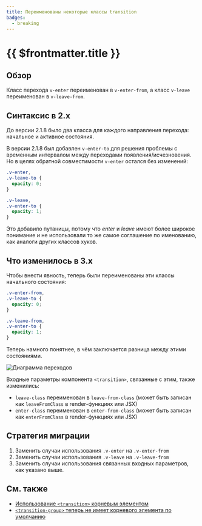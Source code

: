 ```yaml
---
title: Переименованы некоторые классы transition
badges:
  - breaking
---
```


# {{ $frontmatter.title }} <MigrationBadges :badges="$frontmatter.badges" />

## Обзор

Класс перехода `v-enter` переименован в `v-enter-from`, а класс `v-leave` переименован в `v-leave-from`.

## Синтаксис в 2.x

До версии 2.1.8 было два класса для каждого направления перехода: начальное и активное состояния.

В версии 2.1.8 был добавлен `v-enter-to` для решения проблемы с временным интервалом между переходами появления/исчезновения. Но в целях обратной совместимости `v-enter` остался без изменений:

```css
.v-enter,
.v-leave-to {
  opacity: 0;
}

.v-leave,
.v-enter-to {
  opacity: 1;
}
```

Это добавило путаницы, потому что _enter_ и _leave_ имеют более широкое понимание и не использовали то же самое соглашение по именованию, как аналоги других классов хуков.

## Что изменилось в 3.x

Чтобы внести явность, теперь были переименованы эти классы начального состояния:

```css
.v-enter-from,
.v-leave-to {
  opacity: 0;
}

.v-leave-from,
.v-enter-to {
  opacity: 1;
}
```

Теперь намного понятнее, в чём заключается разница между этими состояниями.

![Диаграмма переходов](/images/transitions.svg)

Входные параметры компонента `<transition>`, связанные с этим, также изменились:

- `leave-class` переименован в `leave-from-class` (может быть записан как `leaveFromClass` в render-функциях или JSX)
- `enter-class` переименован в `enter-from-class` (может быть записан как `enterFromClass` в render-функциях или JSX)

## Стратегия миграции

1. Заменить случаи использования `.v-enter` на `.v-enter-from`
2. Заменить случаи использования `.v-leave` на `.v-leave-from`
3. Заменить случаи использования связанных входных параметров, как указано выше.

## См. также

- [Использование `<transition>` корневым элементом](./transition-as-root.html)
- [`<transition-group>` теперь не имеет корневого элемента по умолчанию](./transition-group.html)
